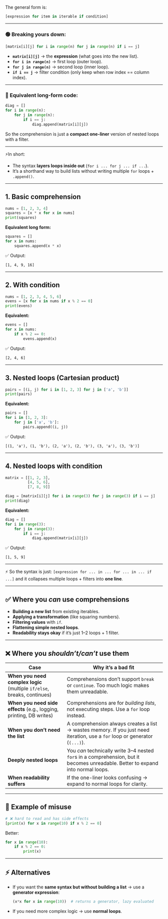 The general form is:

```python
[expression for item in iterable if condition]
```

---

### 🟢 Breaking yours down:

```python
[matrix[i][j] for i in range(n) for j in range(n) if i == j]
```

* **`matrix[i][j]`** → the **expression** (what goes into the new list).
* **`for i in range(n)`** → first loop (outer loop).
* **`for j in range(n)`** → second loop (inner loop).
* **`if i == j`** → filter condition (only keep when row index == column index).

---

### 🔄 Equivalent long-form code:

```python
diag = []
for i in range(n):
    for j in range(n):
        if i == j:
            diag.append(matrix[i][j])
```

So the comprehension is just a **compact one-liner** version of nested loops with a filter.

---

⚡In short:

* The syntax **layers loops inside out** (`for i ... for j ... if ...`).
* It’s a shorthand way to build lists without writing multiple `for` loops + `.append()`.

---

## 1. **Basic comprehension**

```python
nums = [1, 2, 3, 4]
squares = [x * x for x in nums]
print(squares)  
```

**Equivalent long form:**

```python
squares = []
for x in nums:
    squares.append(x * x)
```

✅ Output:

```
[1, 4, 9, 16]
```

---

## 2. **With condition**

```python
nums = [1, 2, 3, 4, 5, 6]
evens = [x for x in nums if x % 2 == 0]
print(evens)
```

**Equivalent:**

```python
evens = []
for x in nums:
    if x % 2 == 0:
        evens.append(x)
```

✅ Output:

```
[2, 4, 6]
```

---

## 3. **Nested loops (Cartesian product)**

```python
pairs = [(i, j) for i in [1, 2, 3] for j in ['a', 'b']]
print(pairs)
```

**Equivalent:**

```python
pairs = []
for i in [1, 2, 3]:
    for j in ['a', 'b']:
        pairs.append((i, j))
```

✅ Output:

```
[(1, 'a'), (1, 'b'), (2, 'a'), (2, 'b'), (3, 'a'), (3, 'b')]
```

---

## 4. **Nested loops with condition**

```python
matrix = [[1, 2, 3],
          [4, 5, 6],
          [7, 8, 9]]

diag = [matrix[i][j] for i in range(3) for j in range(3) if i == j]
print(diag)
```

**Equivalent:**

```python
diag = []
for i in range(3):
    for j in range(3):
        if i == j:
            diag.append(matrix[i][j])
```

✅ Output:

```
[1, 5, 9]
```

---

⚡ So the syntax is just:
`[expression for ... in ... for ... in ... if ...]`
and it collapses multiple loops + filters into **one line**.

---

## ✅ Where you *can* use comprehensions

* **Building a new list** from existing iterables.
* **Applying a transformation** (like squaring numbers).
* **Filtering values** with `if`.
* **Flattening simple nested loops**.
* **Readability stays okay** if it’s just 1–2 loops + 1 filter.

---

## ❌ Where you *shouldn’t/can’t* use them

| Case                                                                    | Why it’s a bad fit                                                                                                               |
| ----------------------------------------------------------------------- | -------------------------------------------------------------------------------------------------------------------------------- |
| **When you need complex logic** (multiple `if/else`, breaks, continues) | Comprehensions don’t support `break` or `continue`. Too much logic makes them unreadable.                                        |
| **When you need side effects** (e.g., logging, printing, DB writes)     | Comprehensions are for *building lists*, not executing steps. Use a `for` loop instead.                                          |
| **When you don’t need the list**                                        | A comprehension always creates a list → wastes memory. If you just need iteration, use a `for` loop or generator (`(...)`).      |
| **Deeply nested loops**                                                 | You *can* technically write 3–4 nested `for`s in a comprehension, but it becomes unreadable. Better to expand into normal loops. |
| **When readability suffers**                                            | If the one-liner looks confusing → expand to normal loops for clarity.                                                           |

---

## 🔎 Example of misuse

```python
# ❌ hard to read and has side effects
[print(x) for x in range(10) if x % 2 == 0]
```

Better:

```python
for x in range(10):
    if x % 2 == 0:
        print(x)
```

---

## ⚡ Alternatives

* If you want the **same syntax but without building a list** → use a **generator expression**:

  ```python
  (x*x for x in range(10))  # returns a generator, lazy evaluated
  ```

* If you need more complex logic → use **normal loops**.
